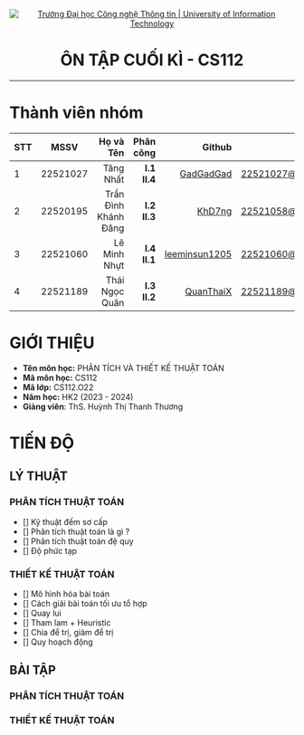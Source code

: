 <!-- Banner -->
<p align="center">
  <a href="https://www.uit.edu.vn/" title="Trường Đại học Công nghệ Thông tin" style="border: none;">
    <img src="https://i.imgur.com/WmMnSRt.png" alt="Trường Đại học Công nghệ Thông tin | University of Information Technology">
  </a>
</p>

<h1 align="center"><b>ÔN TẬP CUỐI KÌ - CS112 </b></h1>

<hr>

# Thành viên nhóm
| STT    | MSSV          | Họ và Tên              |Phân công    | Github                                                  | Email                   |
| ------ |:-------------:| ----------------------:|----------:|--------------------------------------------------------:|-------------------------:
| 1      | 22521027      | Tăng Nhất         |**I.1 II.4**|[GadGadGad](https://github.com/GadGadGad)  |22521027@gm.uit.edu.vn   |
| 2      | 22520195     | Trần Đình Khánh Đăng        |**I.2 II.3**|[KhD7ng](https://github.com/KhD7ng) |22521058@gm.uit.edu.vn   |
| 3      | 22521060      | Lê Minh Nhựt         |**I.4 II.1**|[leeminsun1205](https://github.com/leeminsun1205)  |22521060@gm.uit.edu.vn   |
| 4      | 22521189      | Thái Ngọc Quân         |**I.3 II.2**|[QuanThaiX](https://github.com/QuanThaiX)  |22521189@gm.uit.edu.vn   |

# GIỚI THIỆU
* **Tên môn học:** PHÂN TÍCH VÀ THIẾT KẾ THUẬT TOÁN
* **Mã môn học:** CS112
* **Mã lớp:** CS112.O22
* **Năm học:** HK2 (2023 - 2024)
* **Giảng viên**: ThS. Huỳnh Thị Thanh Thương
# TIẾN ĐỘ
## LÝ THUẬT
### PHÂN TÍCH THUẬT TOÁN
- [] Kỹ thuật đếm sơ cấp
- [] Phân tích thuật toán là gì ?
- [] Phân tích thuật toán đệ quy
- [] Độ phức tạp
### THIẾT KẾ THUẬT TOÁN
- [] Mô hình hóa bài toán
- [] Cách giải bài toán tối ưu tổ hợp
- [] Quay lui 
- [] Tham lam + Heuristic 
- [] Chia để trị, giảm để trị
- [] Quy hoạch động
## BÀI TẬP
### PHÂN TÍCH THUẬT TOÁN
### THIẾT KẾ THUẬT TOÁN